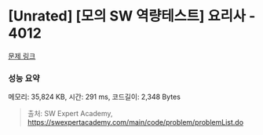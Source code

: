 # [Unrated] [모의 SW 역량테스트] 요리사 - 4012 

[문제 링크](https://swexpertacademy.com/main/code/problem/problemDetail.do?contestProbId=AWIeUtVakTMDFAVH) 

### 성능 요약

메모리: 35,824 KB, 시간: 291 ms, 코드길이: 2,348 Bytes



> 출처: SW Expert Academy, https://swexpertacademy.com/main/code/problem/problemList.do